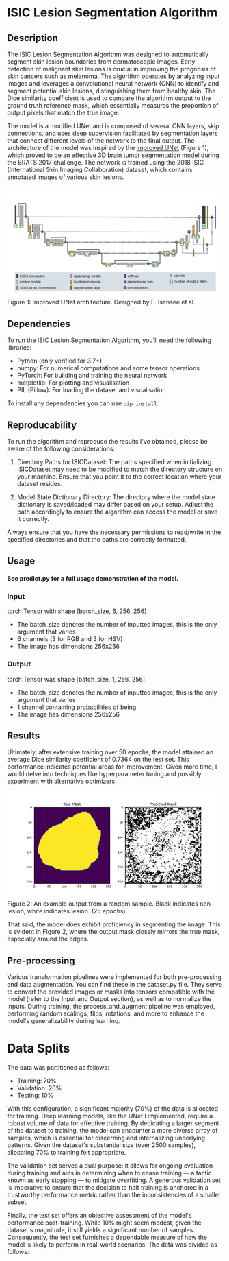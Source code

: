 # ISIC Lesion Segmentation Algorithm

## Description
The ISIC Lesion Segmentation Algorithm was designed to automatically segment skin lesion boundaries from dermatoscopic images. Early detection of malignant skin lesions is crucial in improving the prognosis of skin cancers such as melanoma. The algorithm operates by analyzing input images and leverages a convolutional neural network (CNN) to identify and segment potential skin lesions, distinguishing them from healthy skin. The Dice similarity coefficient is used to compare the algorithm output to the ground truth reference mask, which essentially measures the proportion of output pixels that match the true image.

The model is a modified UNet and is composed of several CNN layers, skip connections, and uses deep supervision facilitated by segmentation layers that connect different levels of the network to the final output. The architecture of the model was inspired by the [improved UNet](https://arxiv.org/abs/1802.10508v1) (Figure 1), which proved to be an effective 3D brain tumor segmentation model during the BRATS 2017 challenge. The network is trained using the 2018 ISIC (International Skin Imaging Collaboration) dataset, which contains annotated images of various skin lesions.

![Image of the improved UNet architecture](./UNet_Segmentation_s4745275/images/Figure_1.png)
Figure 1: Improved UNet architecture. Designed by F. Isensee et al.

## Dependencies

To run the ISIC Lesion Segmentation Algorithm, you'll need the following libraries:

- Python (only verified for 3.7+)
- numpy: For numerical computations and some tensor operations
- PyTorch: For building and training the neural network
- matplotlib: For plotting and visualisation
- PIL (Pillow): For loading the dataset and visualisation

To install any dependencies you can use `pip install`

## Reproducability

To run the algorithm and reproduce the results I've obtained, please be aware of the following considerations:

1. Directory Paths for ISICDataset: The paths specified when initializing ISICDataset may need to be modified to match the directory structure on your machine. Ensure that you point it to the correct location where your dataset resides.

2. Model State Dictionary Directory: The directory where the model state dictionary is saved/loaded may differ based on your setup. Adjust the path accordingly to ensure the algorithm can access the model or save it correctly.

Always ensure that you have the necessary permissions to read/write in the specified directories and that the paths are correctly formatted.

## Usage
#### See predict.py for a full usage demonstration of the model.
### Input
torch.Tensor with shape [batch_size, 6, 256, 256] 
- The batch_size denotes the number of inputted images, this is the only argument that varies
- 6 channels (3 for RGB and 3 for HSV)
- The image has dimensions 256x256

### Output

torch.Tensor was shape [batch_size, 1, 256, 256] 
- The batch_size denotes the number of inputted images, this is the only argument that varies
- 1 channel containing probabilities of being 
- The image has dimensions 256x256

## Results
Ultimately, after extensive training over 50 epochs, the model attained an average Dice similarity coefficient of 0.7364 on the test set. This performance indicates potential areas for improvement. Given more time, I would delve into techniques like hyperparameter tuning and possibly experiment with alternative optimizers.

![Beautiful demonstation of the model efficacy](./UNet_Segmentation_s4745275/images/Figure_2.png)
Figure 2: An example output from a random sample. Black indicates non-lesion, white indicates lesion. (25 epochs)

That said, the model does exhibit proficiency in segmenting the image. This is evident in Figure 2, where the output mask closely mirrors the true mask, especially around the edges.

## Pre-processing
Various transformation pipelines were implemented for both pre-processing and data augmentation. You can find these in the dataset.py file. They serve to convert the provided images or masks into tensors compatible with the model (refer to the Input and Output section), as well as to normalize the inputs. During training, the process_and_augment pipeline was employed, performing random scalings, flips, rotations, and more to enhance the model's generalizability during learning.


# Data Splits

The data was partitioned as follows:

- Training: 70%
- Validation: 20%
- Testing: 10%

With this configuration, a significant majority (70%) of the data is allocated for training. Deep learning models, like the UNet I implemented, require a robust volume of data for effective training. By dedicating a larger segment of the dataset to training, the model can encounter a more diverse array of samples, which is essential for discerning and internalizing underlying patterns. Given the dataset's substantial size (over 2500 samples), allocating 70% to training felt appropriate.

The validation set serves a dual purpose: it allows for ongoing evaluation during training and aids in determining when to cease training — a tactic known as early stopping — to mitigate overfitting. A generous validation set is imperative to ensure that the decision to halt training is anchored in a trustworthy performance metric rather than the inconsistencies of a smaller subset.

Finally, the test set offers an objective assessment of the model's performance post-training. While 10% might seem modest, given the dataset's magnitude, it still yields a significant number of samples. Consequently, the test set furnishes a dependable measure of how the model is likely to perform in real-world scenarios.
The data was divided as follows:
